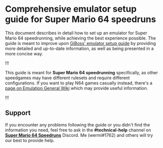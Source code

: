 # Comprehensive emulator setup guide for Super Mario 64 speedruns

This document describes in detail how to set up an emulator for Super Mario 64 speedrunning, while achieving the best experience possible. The guide is meant to improve upon [GiBoss' emulator setup guide](https://docs.google.com/document/d/1k02cyFMU2de1moy1NOUjX9M79I5N7tLEty7pSpenloE/edit?usp=sharing) by providing more detailed and up-to-date information, as well as being presented in a more concise way.

!!!

This guide is meant for **Super Mario 64 speedrunning** specifically, as other speedgames may have different rulesets and require different configurations. If you want to play N64 games casually instead, there's a [page on Emulation General Wiki](https://emulation.gametechwiki.com/index.php/Nintendo_64_emulators) which may provide useful information.

!!!

## Support

If you encounter any problems following the guide or you didn't find the information you need, feel free to ask in the **#technical-help** channel on [**Super Mario 64 Speedruns**](https://discord.gg/0Si1OtnB7Yp7QjUF) Discord. Me (wermi#1762) and others will try our best to provide help.
